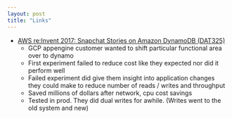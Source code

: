 ```yaml
---
layout: post
title: "Links"
---
```


* [AWS re:Invent 2017: Snapchat Stories on Amazon DynamoDB (DAT325)](https://www.youtube.com/watch?v=WUleQzu9l_8)
  * GCP appengine customer wanted to shift particular functional area over to dynamo
  * First experiment failed to reduce cost like they expected nor did it perform well
  * Failed experiment did give them insight into application changes they could make to reduce number of reads / writes and throughput
  * Saved millions of dollars after network, cpu cost savings
  * Tested in prod. They did dual writes for awhile. (Writes went to the old system and new)
